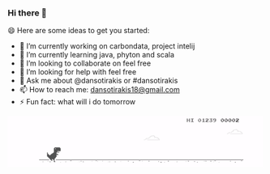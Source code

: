 ### Hi there 👋

<!--
**dansotirakis/dansotirakis** is a ✨ _special_ ✨ repository because its `README.md` (this file) appears on your GitHub profile.
-->
😄 Here are some ideas to get you started:

- 🔭 I’m currently working on carbondata, project intelij
- 🌱 I’m currently learning java, phyton and scala
- 👯 I’m looking to collaborate on feel free
- 🤔 I’m looking for help with feel free
- 💬 Ask me about @dansotirakis or #dansotirakis
- 📫 How to reach me: dansotirakis18@gmail.com
- ⚡ Fun fact: what will i do tomorrow

![run](https://github.com/dansotirakis/dansotirakis/blob/master/01.gif)
